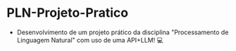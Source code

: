 # PLN-Projeto-Pratico
* Desenvolvimento de um projeto prático da disciplina "Processamento de Linguagem Natural" com uso de uma API+LLM! 💻

